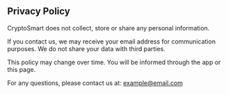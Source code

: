 ## Privacy Policy

CryptoSmart does not collect, store or share any personal information.

If you contact us, we may receive your email address for communication purposes. We do not share your data with third parties.

This policy may change over time. You will be informed through the app or this page.

For any questions, please contact us at: example@email.com
